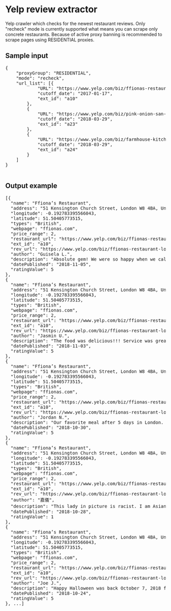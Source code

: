 # Yelp review extractor
Yelp crawler which checks for the newest restaurant reviews.
Only "recheck" mode is currently supported what means you can scrape only concrete restaurants.
Because of active proxy banning is recommended to scrape pages using RESIDENTIAL proxies.

## Sample input

<pre>
{
    "proxyGroup": "RESIDENTIAL",
    "mode": "recheck",
    "url_list": [{
            "URL": "https://www.yelp.com/biz/ffionas-restaurant-london",
            "cutoff_date": "2017-01-17",
            "ext_id": "a10"
        },
        {
            "URL": "https://www.yelp.com/biz/pink-onion-san-francisco",
            "cutoff_date": "2018-03-29",
            "ext_id": "a23"
        },
        {
            "URL": "https://www.yelp.com/biz/farmhouse-kitchen-thai-cuisine-san-francisco",
            "cutoff_date": "2018-03-29",
            "ext_id": "a24"
        }
    ]
}

</pre>

## Output example

<pre>
[{
  "name": "Ffiona’s Restaurant",
  "address": "51 Kensington Church Street, London W8 4BA, United Kingdom",
  "longitude": -0.192783395566043,
  "latitude": 51.50405773515,
  "types": "British",
  "webpage": "ffionas.com",
  "price_range": 2,
  "restaurant_url": "https://www.yelp.com/biz/ffionas-restaurant-london",
  "ext_id": "a10",
  "rev_url": "https://www.yelp.com/biz/ffionas-restaurant-london?hrid=UNwAlHNkV6nWSOyzsGRZ_g",
  "author": "Guisela L.",
  "description": "Absolute gem! We were so happy when we called (last minute) for a reservation and got in. Down home cooking at a friendly budget and that takes your breath away! Ffiona was absolutely wonderful to us and we're a mixed couple of girls so I'm not sure about the complaints on discrimination. Word to the wise: listen to what is being offered, she means what she's saying if something is good or recommended. And, we're the travelers in her house so take it easy, enjoy some wine and order some delicious food, everything else will fall into place. We had so much fun we made a new friend for life. I'm so thrilled we decided to come in despite the few scary reviews. \n\nWe ordered: half bottle of white wine, fizzy water, scallops for appetizer, chicken Kiev, an assortment of sides, the special seafood stew, and last but not least, sticky toffee pudding. Everything is a must order.",
  "datePublished": "2018-11-05",
  "ratingValue": 5
},
{
  "name": "Ffiona’s Restaurant",
  "address": "51 Kensington Church Street, London W8 4BA, United Kingdom",
  "longitude": -0.192783395566043,
  "latitude": 51.50405773515,
  "types": "British",
  "webpage": "ffionas.com",
  "price_range": 2,
  "restaurant_url": "https://www.yelp.com/biz/ffionas-restaurant-london",
  "ext_id": "a10",
  "rev_url": "https://www.yelp.com/biz/ffionas-restaurant-london?hrid=0YIYWVM5O84RWBT8YN3lSQ",
  "author": "Jasmin U.",
  "description": "The food was delicious!!! Service was great!!! Best scallops I've ever had I highly recommend checking this place out if you are in town. You won't regret it!",
  "datePublished": "2018-11-03",
  "ratingValue": 5
},
{
  "name": "Ffiona’s Restaurant",
  "address": "51 Kensington Church Street, London W8 4BA, United Kingdom",
  "longitude": -0.192783395566043,
  "latitude": 51.50405773515,
  "types": "British",
  "webpage": "ffionas.com",
  "price_range": 2,
  "restaurant_url": "https://www.yelp.com/biz/ffionas-restaurant-london",
  "ext_id": "a10",
  "rev_url": "https://www.yelp.com/biz/ffionas-restaurant-london?hrid=D1zCTDCZNiwMBkmLnQvq3w",
  "author": "Jordan N.",
  "description": "Our favorite meal after 5 days in London. Highly recommend making a reservation. We walked in without one and got lucky because someone had just cancelled. The place is small and intimate, warm and inviting. Ffiona is friendly, and you can tell the locals go here. We started with the King Prawns which were delicious and flavorful. The chicken kiev is amazing, one of the best things I've ever eaten. We also got the steak and kidney pie which did not disappoint. The mash and greens were great too. No complaints and would definitely recommend this to anyone who wants a nice, hearty dinner in London.",
  "datePublished": "2018-10-30",
  "ratingValue": 5
},
{
  "name": "Ffiona’s Restaurant",
  "address": "51 Kensington Church Street, London W8 4BA, United Kingdom",
  "longitude": -0.192783395566043,
  "latitude": 51.50405773515,
  "types": "British",
  "webpage": "ffionas.com",
  "price_range": 2,
  "restaurant_url": "https://www.yelp.com/biz/ffionas-restaurant-london",
  "ext_id": "a10",
  "rev_url": "https://www.yelp.com/biz/ffionas-restaurant-london?hrid=er0z_wdSJ_5rXVZB0y-80Q",
  "author": "嘉儀",
  "description": "This lady in picture is racist. I am Asian. And I waited in the queue for the long time, but she only let others white people or family to go inside ( I know some didn't book) but let me alone. Even worse, a Middle East woman didn't make a reservation but came later than me but she let her in but ignored me and told me that there were no vacancy. We waited close to the door, but some other customers came in and there we're still gaps in the door, she was mad about that and shouted at me and my friends to close my door. Is this my responsibility to help you close the door if it's caused by others lady? If you want your customers to close the door. Why don't you be polite and I will feel more comfortable. This experience made me sad and disappointed, I wonder why where were still some people live in their small and unreasonable discrimination world？\n中国人不要来。这个餐厅服务员搞歧视。让中东人排在我们后面的还有白人先进（他们都是没有预约的），让我和我的朋友等了很久还不让我们坐下。告诉我们没有位子了。然后门是关不紧的，别人进来门没关好漏风，不是我们的问题，还很凶地让我帮她关上。服务态度极差！",
  "datePublished": "2018-10-28",
  "ratingValue": 1
},
{
  "name": "Ffiona’s Restaurant",
  "address": "51 Kensington Church Street, London W8 4BA, United Kingdom",
  "longitude": -0.192783395566043,
  "latitude": 51.50405773515,
  "types": "British",
  "webpage": "ffionas.com",
  "price_range": 2,
  "restaurant_url": "https://www.yelp.com/biz/ffionas-restaurant-london",
  "ext_id": "a10",
  "rev_url": "https://www.yelp.com/biz/ffionas-restaurant-london?hrid=qBpbNAV2bDauresMeJgOiA",
  "author": "Joe J.",
  "description": "Happy Halloween was back October 7, 2018 for dinner and it was again World Class with that touch only Ffiona can do. \nHad a fabulous veal chop with an amazing mushroom sauce OMG. Of course I had the amazing soup so fresh and that organic Parmesan salad with Ffiona's own fabulous dressing \nJust tying it makes me salivate in anticipation of my next visit!!!\nService was superb as usual and they got a new member of the family, she will fit right in so kind and genuine. All of what one would expect if there own mother was hosting a dinner. \nIF YOU HAVE NOT BEEN GO....... ITS NOT TO BE MISSED \n\nFfiona's is not to be missed if your in London it's so wonderfully amazing your want to skip the tours and just have a relaxing world class sup\n\n\n\n\nGoing tonight can't wait...24 October 2018 will update later or see y'all there\n\nAnother fabulous supper that only Ffiona can do!\nHad the second famous fish stew freshly made to order served piping hot as only the worlds best restaurant can do cannot express my delight with her Fabulous Seafood Stew like no other........brimming with fresh seafood OMG I ALREADY WANT MORE.........\n\nStarted with the super fresh organic Parmesan salad lightly topped with Ffiona's own House made salad dressing \n\nThen onto that seafood stew mouth is watering just thinking about it again\n\nCan't wait to get back to London next week for another visit \n\nOh almost forgot the best part of tonight was the service better than at home........gonna have to bring my mother if I can get her on the plane\n\nTill next week.......",
  "datePublished": "2018-10-24",
  "ratingValue": 5
}, ...]
</pre>
